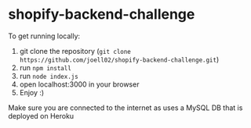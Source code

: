 # shopify-backend-challenge

To get running locally:

1) git clone the repository (`git clone https://github.com/joell02/shopify-backend-challenge.git`)
2) run `npm install`
3) run `node index.js`
4) open localhost:3000 in your browser
5) Enjoy :)

Make sure you are connected to the internet as uses a MySQL DB that is deployed on Heroku
